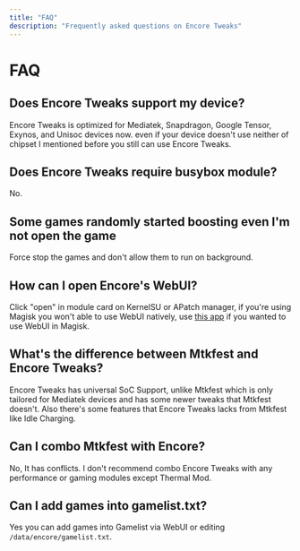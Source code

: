 ```yaml
---
title: "FAQ"
description: "Frequently asked questions on Encore Tweaks"
---
```


# FAQ

## Does Encore Tweaks support my device?
Encore Tweaks is optimized for Mediatek, Snapdragon, Google Tensor, Exynos, and Unisoc devices now. even if your device doesn't use neither of chipset I mentioned before you still can use Encore Tweaks.

## Does Encore Tweaks require busybox module?
No.

## Some games randomly started boosting even I'm not open the game
Force stop the games and don't allow them to run on background.

## How can I open Encore's WebUI?
Click "open" in module card on KernelSU or APatch manager, if you're using Magisk you won't able to use WebUI natively, use [this app](https://t.me/rem01schannel/636) if you wanted to use WebUI in Magisk.

## What's the difference between Mtkfest and Encore Tweaks?
Encore Tweaks has universal SoC Support, unlike Mtkfest which is only tailored for Mediatek devices and has some newer tweaks that Mtkfest doesn't. Also there's some features that Encore Tweaks lacks from Mtkfest like Idle Charging.

## Can I combo Mtkfest with Encore?
No, It has conflicts. I don't recommend combo Encore Tweaks with any performance or gaming modules except Thermal Mod.

## Can I add games into gamelist.txt?
Yes you can add games into Gamelist via WebUI or editing <code>/data/encore/gamelist.txt</code>.

